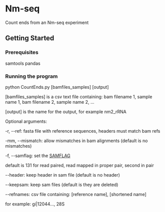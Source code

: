 # Nm-seq

Count ends from an Nm-seq experiment

## Getting Started

### Prerequisites

samtools
pandas

### Running the program

python CountEnds.py [bamfiles_samples] [output]

[bamfiles_samples] is a csv text file containing:
    bam filename 1, sample name 1,
    bam filename 2, sample name 2, 
    ...

[output] is the name for the output, for example nm2_rRNA

Optional arguments:

-r, --ref: fasta file with reference sequences, headers must match bam refs

-mm, --mismatch: allow mismatches in bam alignments (default is no mismatches)

-f, --samflag: set the [SAMFLAG](https://broadinstitute.github.io/picard/explain-flags.html)

  default is 131 for read paired, read mapped in proper pair, second in pair

--header: keep header in sam file (default is no header)

--keepsam: keep sam files (default is they are deleted)

--refnames: csv file containing: [reference name], [shortened name]

  for example: gi|12044..., 28S
